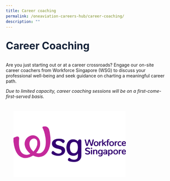```yaml
---
title: Career coaching
permalink: /oneaviation-careers-hub/career-coaching/
description: ""
---
```

<p style="color: #152238; font-size: 2rem;font-weight :bold;">Career Coaching</p>
<p style="font-size:normal;">Are you just starting out or at a career crossroads?  Engage our on-site career coachers from Workforce Singapore (WSG) to discuss your professional well-being and seek guidance on charting a meaningful career path. </p>

<p style="font-style:italic;">Due to limited capacity, career coaching sessions will be on a first-come-first-served basis.</p>

<div style="padding: 1.5rem; width: 100%; align:center;"><img style="width:70%;" src="/images/wsgimg.png" alt="hero"></div>

<style>#main-content .bp-section.bp-section-pagetitle, .bottom-navigation a {background-color: #153821 !important;}</style>